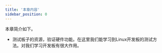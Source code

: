 ```yaml
---
title: '本章内容'
sidebar_position: 0
---
```


本章简介如下。
+ 测试板子的资源，验证硬件功能。在这里我们能学习到Linux开发板的测试方法。对我们学习开发板有很大作用。


